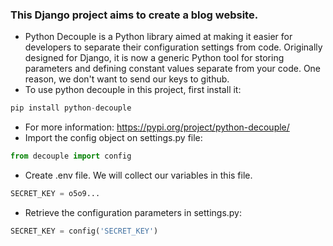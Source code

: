 ### This Django project aims to create a blog website.
- Python Decouple is a Python library aimed at making it easier for developers to separate their configuration settings from code. Originally designed for Django, it is now a generic Python tool for storing parameters and defining constant values separate from your code. One reason, we don't want to send our keys to github.
- To use python decouple in this project, first install it:
```py
pip install python-decouple
```
- For more information: https://pypi.org/project/python-decouple/
- Import the config object on settings.py file:
```py
from decouple import config
```
- Create .env file. We will collect our variables in this file.
```py
SECRET_KEY = o5o9...
```
- Retrieve the configuration parameters in settings.py:
```py
SECRET_KEY = config('SECRET_KEY')
```
